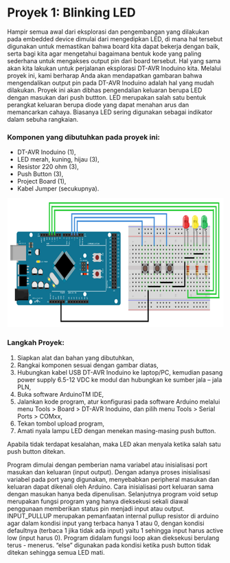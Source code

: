 # Proyek 1: Blinking LED
Hampir semua awal dari eksplorasi dan pengembangan yang dilakukan pada embedded device dimulai dari mengedipkan LED, di mana hal tersebut digunakan untuk memastikan bahwa board kita dapat bekerja dengan baik, serta bagi kita agar mengetahui bagaimana bentuk kode yang paling sederhana untuk mengakses output pin dari board tersebut. Hal yang sama akan kita lakukan untuk perjalanan eksplorasi DT-AVR Inoduino kita. Melalui proyek ini, kami berharap Anda akan mendapatkan gambaran bahwa mengendalikan output pin pada DT-AVR Inoduino adalah hal yang mudah dilakukan. Proyek ini akan dibhas pengendalian keluaran berupa LED dengan masukan dari push buttton. LED merupakan salah satu bentuk perangkat keluaran berupa diode yang dapat menahan arus dan memancarkan cahaya. Biasanya LED sering digunakan sebagai indikator dalam sebuha rangkaian.

### Komponen yang dibutuhkan pada proyek ini:
* DT-AVR Inoduino (1),
* LED merah, kuning, hijau (3),
* Resistor 220 ohm (3),
* Push Button (3),
* Project Board (1),
* Kabel Jumper (secukupnya).

<img src="/images/Blinking_LED.png" height="300">

### Langkah Proyek:
1. Siapkan alat dan bahan yang dibutuhkan,
2. Rangkai komponen sesuai dengan gambar diatas,
3. Hubungkan kabel USB DT-AVR Inoduino ke laptop/PC, kemudian pasang power supply 6.5-12 VDC ke modul dan hubungkan ke sumber jala – jala PLN,
4. Buka software ArduinoTM IDE,
5. Jalankan kode program, atur konfigurasi pada software Arduino melalui menu Tools > Board > DT-AVR Inoduino, dan pilih menu Tools > Serial Ports > COMxx,
6. Tekan tombol upload program,
7. Amati nyala lampu LED dengan menekan masing-masing push button.

Apabila tidak terdapat kesalahan, maka LED akan menyala ketika salah satu push button ditekan.

Program dimulai dengan pemberian nama variabel atau inisialisasi port masukan dan keluaran (input output). Dengan adanya proses inisialisasi variabel pada port yang digunakan, menyebabkan peripheral masukan dan keluaran dapat dikenali oleh Arduino. Cara inisialisasi port keluaran sama dengan masukan hanya beda dipenulisan. Selanjutnya program void setup merupakan fungsi program yang hanya dieksekusi sekali diawal penggunaan memberikan status pin menjadi input atau output. INPUT_PULLUP merupakan pemanfaatan internal pullup resistor di arduino agar dalam kondisi input yang terbaca hanya 1 atau 0, dengan kondisi defaultnya (terbaca 1 jika tidak ada input) yaitu 1 sehingga input harus active low (input harus 0). Program didalam fungsi loop akan dieksekusi berulang terus - menerus. “else” digunakan pada kondisi ketika push button tidak ditekan sehingga semua LED mati.
